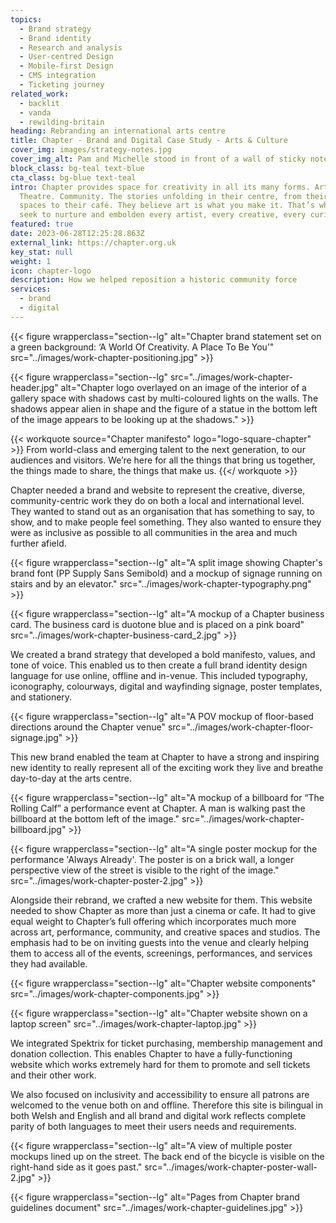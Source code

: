 ```yaml
---
topics:
  - Brand strategy
  - Brand identity
  - Research and analysis
  - User-centred Design
  - Mobile-first Design
  - CMS integration
  - Ticketing journey
related_work:
  - backlit
  - vanda
  - rewilding-britain
heading: Rebranding an international arts centre
title: Chapter - Brand and Digital Case Study - Arts & Culture  
cover_img: images/strategy-notes.jpg
cover_img_alt: Pam and Michelle stood in front of a wall of sticky notes
block_class: bg-teal text-blue
cta_class: bg-blue text-teal
intro: Chapter provides space for creativity in all its many forms. Art. Cinema.
  Theatre. Community. The stories unfolding in their centre, from their creative
  spaces to their café. They believe art is what you make it. That’s why they
  seek to nurture and embolden every artist, every creative, every curious mind.
featured: true
date: 2023-06-28T12:25:28.863Z
external_link: https://chapter.org.uk
key_stat: null
weight: 1
icon: chapter-logo
description: How we helped reposition a historic community force
services:
  - brand
  - digital
---
```

{{< figure wrapperclass="section--lg" alt="Chapter brand statement set on a green background: ‘A World Of Creativity. A Place To Be You’" src="../images/work-chapter-positioning.jpg" >}}

{{< figure wrapperclass="section--lg" src="../images/work-chapter-header.jpg" alt="Chapter logo overlayed on an image of the interior of a gallery space with shadows cast by multi-coloured lights on the walls. The shadows appear alien in shape and the figure of a statue in the bottom left of the image appears to be looking up at the shadows." >}}

{{< workquote source="Chapter manifesto" logo="logo-square-chapter" >}}
From world-class and emerging talent to the next generation, to our audiences and visitors. We’re here for all the things that bring us together, the things made to share, the things that make us.
{{</ workquote >}}

Chapter needed a brand and website to represent the creative, diverse, community-centric work they do on both a local and international level. They wanted to stand out as an organisation that has something to say, to show, and to make people feel something. They also wanted to ensure they were as inclusive as possible to all communities in the area and much further afield.

{{< figure wrapperclass="section--lg" alt="A split image showing Chapter's brand font (PP Supply Sans Semibold) and a mockup of signage running on stairs and by an elevator." src="../images/work-chapter-typography.png" >}}

{{< figure wrapperclass="section--lg" alt="A mockup of a Chapter business card. The business card is duotone blue and is placed on a pink board" src="../images/work-chapter-business-card_2.jpg" >}}

We created a brand strategy that developed a bold manifesto, values, and tone of voice. This enabled us to then create a full brand identity design language for use online, offline and in-venue. This included typography, iconography, colourways, digital and wayfinding signage, poster templates, and stationery.

{{< figure wrapperclass="section--lg" alt="A POV mockup of floor-based directions around the Chapter venue" src="../images/work-chapter-floor-signage.jpg" >}}

This new brand enabled the team at Chapter to have a strong and inspiring new identity to really represent all of the exciting work they live and breathe day-to-day at the arts centre.

{{< figure wrapperclass="section--lg" alt="A mockup of a billboard for “The Rolling Calf” a performance event at Chapter. A man is walking past the billboard at the bottom left of the image." src="../images/work-chapter-billboard.jpg" >}}

{{< figure wrapperclass="section--lg" alt="A single poster mockup for the performance 'Always Already'. The poster is on a brick wall, a longer perspective view of the street is visible to the right of the image." src="../images/work-chapter-poster-2.jpg" >}}

Alongside their rebrand, we crafted a new website for them. This website needed to show Chapter as more than just a cinema or cafe. It had to give equal weight to Chapter’s full offering which incorporates much more across art, performance, community, and creative spaces and studios. The emphasis had to be on inviting guests into the venue and clearly helping them to access all of the events, screenings, performances, and services they had available.

{{< figure wrapperclass="section--lg" alt="Chapter website components" src="../images/work-chapter-components.jpg" >}}

{{< figure wrapperclass="section--lg" alt="Chapter website shown on a laptop screen" src="../images/work-chapter-laptop.jpg" >}}

We integrated Spektrix for ticket purchasing, membership management and donation collection. This enables Chapter to have a fully-functioning website which works extremely hard for them to promote and sell tickets and their other work.

We also focused on inclusivity and accessibility to ensure all patrons are welcomed to the venue both on and offline. Therefore this site is bilingual in both Welsh and English and all brand and digital work reflects complete parity of both languages to meet their users needs and requirements.

{{< figure wrapperclass="section--lg" alt="A view of multiple poster mockups lined up on the street. The back end of the bicycle is visible on the right-hand side as it goes past." src="../images/work-chapter-poster-wall-2.jpg" >}}

{{< figure wrapperclass="section--lg" alt="Pages from Chapter brand guidelines document" src="../images/work-chapter-guidelines.jpg" >}}
